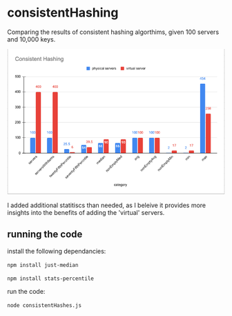 # consistentHashing

Comparing the results of consistent hashing algorthims, given 100 servers and 10,000 keys.

![results comparison](https://github.com/omriAR1/consistentHashing/blob/main/ConsistentHashResults.png?raw=true)

I added additional statitiscs than needed, as I beleive it provides more insights into the benefits of adding the 'virtual' servers.

## running the code

install the following dependancies:

`npm install just-median`

`npm install stats-percentile`

run the code:

`node consistentHashes.js`
